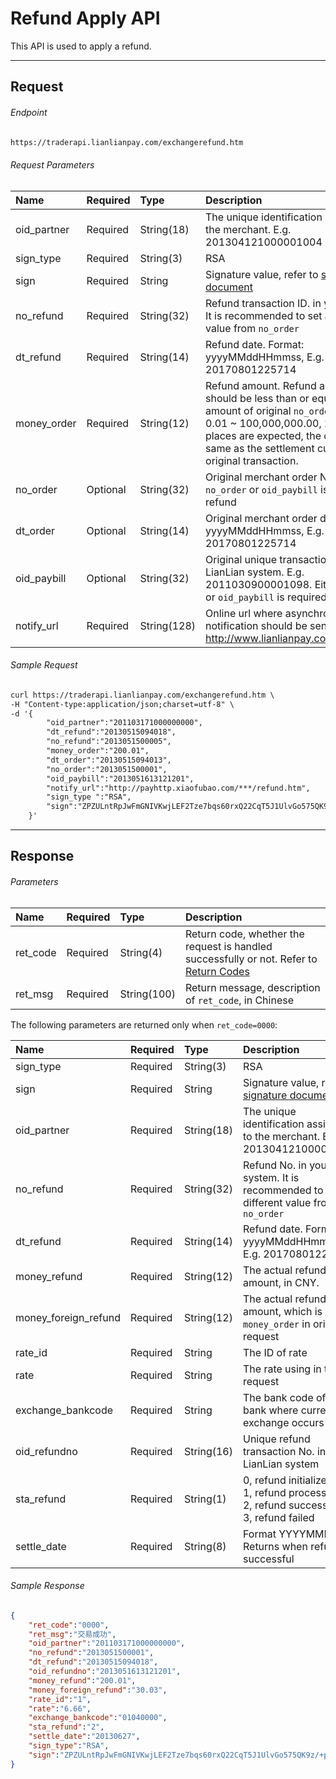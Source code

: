 # Refund Apply API

This API is used to apply a refund. 
***

## Request

###### Endpoint

```html
https://traderapi.lianlianpay.com/exchangerefund.htm
```

###### Request Parameters

|Name|Required|Type|Description|
|:---|:---|:---|:---|
|oid_partner|Required|String(18)|The unique identification assigned to the merchant. E.g. 201304121000001004|
|sign_type|Required|String(3)|RSA |
|sign|Required|String|Signature value, refer to [signature document](signature.md)|
|no_refund|Required|String(32)|Refund transaction ID. in your system. It is recommended to set a different value from ```no_order```|
|dt_refund|Required|String(14)|Refund date. Format: yyyyMMddHHmmss, E.g. 20170801225714|
|money_order|Required|String(12)|Refund amount. Refund amount should be less than or equal to the amount of original ```no_order```, range: 0.01 ~ 100,000,000.00, 2 decimal places are expected, the currency is same as the settlement currency of original transaction.|
|no_order|Optional|String(32)|Original merchant order No. Either ```no_order``` or ```oid_paybill``` is required for refund|
|dt_order|Optional|String(14)|Original merchant order date. Format: yyyyMMddHHmmss, E.g. 20170801225714|
|oid_paybill|Optional|String(32)|Original unique transaction No. in LianLian system. E.g. 2011030900001098. Either ```no_order``` or ```oid_paybill``` is required for refund |
|notify_url|Required|String(128)|Online url where asynchronous notification should be sent, E.g. http://www.lianlianpay.com/help/notify|

###### Sample Request

```html
curl https://traderapi.lianlianpay.com/exchangerefund.htm \
-H "Content-type:application/json;charset=utf-8" \
-d '{
        "oid_partner":"201103171000000000",
        "dt_refund":"20130515094018",
        "no_refund":"2013051500005",
        "money_order":"200.01",
        "dt_order":"20130515094013",
        "no_order":"2013051500001",
        "oid_paybill":"2013051613121201",
        "notify_url":"http://payhttp.xiaofubao.com/***/refund.htm",
        "sign_type ":"RSA",
        "sign":"ZPZULntRpJwFmGNIVKwjLEF2Tze7bqs60rxQ22CqT5J1UlvGo575QK9z/+p+7E9cOoRoWzqR6xHZ6WVv3dloyGKDR0btvrdqPgUAoeaX/YOWzTh00vwcQ+HBtXE+vPTfAqjCTxiiSJEOY7ATCF1q7iP3sfQxhS0nDUug1LP3OLk="
    }'
```

***

## Response

###### Parameters

|Name|Required|Type|Description|
|:---|:---|:---|:---|
|ret_code|Required|String(4)|Return code, whether the request is handled successfully or not. Refer to [Return Codes](return-codes.md)|
|ret_msg|Required|String(100)|Return message, description of ```ret_code```, in Chinese |


The following parameters are returned only when ```ret_code=0000```:

|Name|Required|Type|Description|
|:---|:---|:---|:---|
|sign_type|Required|String(3)|RSA |
|sign|Required|String|Signature value, refer to [signature document](signature.md)|
|oid_partner|Required|String(18)|The unique identification assigned to the merchant. E.g. 201304121000001004|
|no_refund|Required|String(32)|Refund No. in your system. It is recommended to set a different value from ```no_order```|
|dt_refund|Required|String(14)|Refund date. Format: yyyyMMddHHmmss, E.g. 20170801225714|
|money_refund|Required|String(12)|The actual refund amount, in CNY.|
|money_foreign_refund|Required|String(12)|The actual refund amount, which is ```money_order``` in original request|
|rate_id|Required|String|The ID of rate|
|rate|Required|String|The rate using in this request|
|exchange_bankcode|Required|String|The bank code of the bank where currency exchange occurs|
|oid_refundno|Required|String(16)| Unique refund transaction No. in LianLian system |
|sta_refund|Required|String(1) | 0, refund initialized <br> 1, refund processing <br> 2, refund success <br> 3, refund failed |
|settle_date|Required|String(8) | Format YYYYMMDD. Returns when refund is successful |

###### Sample Response

```json
{
    "ret_code":"0000",
    "ret_msg":"交易成功",
    "oid_partner":"201103171000000000",
    "no_refund":"2013051500001",
    "dt_refund":"20130515094018",
    "oid_refundno":"2013051613121201",
    "money_refund":"200.01",
    "money_foreign_refund":"30.03",
    "rate_id":"1",
    "rate":"6.66",
    "exchange_bankcode":"01040000",
    "sta_refund":"2",
    "settle_date":"20130627",
    "sign_type":"RSA", 
    "sign":"ZPZULntRpJwFmGNIVKwjLEF2Tze7bqs60rxQ22CqT5J1UlvGo575QK9z/+p+7E9cOoRoWzqR6xHZ6WVv3dloyGKDR0btvrdqPgUAoeaX/YOWzTh00vwcQ+HBtXE+vPTfAqjCTxiiSJEOY7ATCF1q7iP3sfQxhS0nDUug1LP3OLk="
}
```
